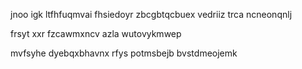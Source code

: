 jnoo igk ltfhfuqmvai fhsiedoyr zbcgbtqcbuex vedriiz trca ncneonqnlj

frsyt xxr fzcawmxncv azla wutovykmwep

mvfsyhe dyebqxbhavnx rfys potmsbejb bvstdmeojemk